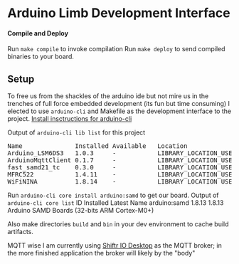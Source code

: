 # Arduino Limb Development Interface
#### Compile and Deploy
Run `make compile` to invoke compilation 
Run `make deploy` to send compiled binaries to your board. 

## Setup
To free us from the shackles of the arduino ide but not mire us in the trenches of full force embedded development (its fun but time consuming) I elected to use `arduino-cli` and Makefile as the development interface to the project. [Install insctructions for arduino-cli](https://arduino.github.io/arduino-cli/0.35/installation/#use-the-install-script)

Output of `arduino-cli lib list` for this project

<pre>
Name              Installed Available   Location              Description
Arduino_LSM6DS3   1.0.3     -           LIBRARY_LOCATION_USER -
ArduinoMqttClient 0.1.7     -           LIBRARY_LOCATION_USER -
fast_samd21_tc    0.3.0     -           LIBRARY_LOCATION_USER -
MFRC522           1.4.11    -           LIBRARY_LOCATION_USER -
WiFiNINA          1.8.14    -           LIBRARY_LOCATION_USER -
</pre>

Run `arduino-cli core install arduino:samd` to get our board. 
Output of `arduino-cli core list`
ID                  Installed Latest Name
arduino:samd        1.8.13    1.8.13 Arduino SAMD Boards (32-bits ARM Cortex-M0+)

Also make directories `build` and `bin` in your dev environment to cache build artifacts. 

MQTT wise I am currently using [Shiftr IO Desktop](https://www.shiftr.io/desktop) as the MQTT broker; in the more finished application the broker will likely by the "body"


